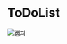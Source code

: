# ToDoList
![캡처](https://user-images.githubusercontent.com/100204926/210042425-1c3cdfd1-f294-4752-a9fa-f75a5fe45bbb.JPG)
